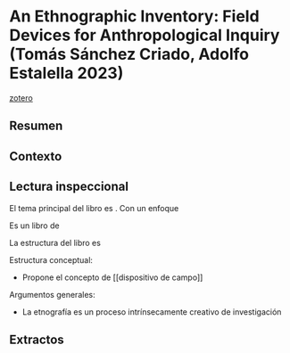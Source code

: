 # An Ethnographic Inventory: Field Devices for Anthropological Inquiry (Tomás Sánchez Criado, Adolfo Estalella 2023)
[zotero](zotero://select/items/@criado&estalella2023)

## Resumen


## Contexto

## Lectura inspeccional

El tema principal del libro es <!--Según el título, prefacio, epígrafe, solapa-->. Con un enfoque<!--didáctico, práctico, teórico, académico, etcétera-->

Es un libro de <!--Física, Psicología, Divulgación, Autoayuda, Manual técnico, trabajo y cultura organizacional-->

<!--Según la tabla de contenido, índices, apéndices-->La estructura del libro es

Estructura conceptual: <!--según el escaneo de páginas-->

- Propone el concepto de [[dispositivo de campo]]

Argumentos generales:<!--Según la lectura rápida-->

- La etnografía es un proceso intrínsecamente creativo de investigación

<!--El libro me gustó / no me gustó porque-->


## Extractos

